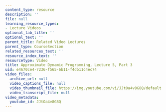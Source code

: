 ```yaml
---
content_type: resource
description: ''
file: null
learning_resource_types:
- Lecture Videos
optional_tab_title: ''
optional_text: ''
parent_title: Related Video Lectures
parent_type: CourseSection
related_resources_text: ''
resource_index_text: ''
resourcetype: Video
title: Approximate Dynamic Programming, Lecture 5, Part 3
uid: e4670ce4-7236-f565-6b11-f4db11c4ec74
video_files:
  archive_url: null
  video_captions_file: null
  video_thumbnail_file: https://img.youtube.com/vi/JJtOa4v8G8Q/default.jpg
  video_transcript_file: null
video_metadata:
  youtube_id: JJtOa4v8G8Q
---
```

